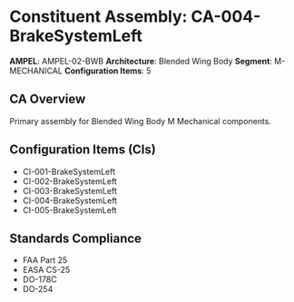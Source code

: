 # Constituent Assembly: CA-004-BrakeSystemLeft

**AMPEL**: AMPEL-02-BWB
**Architecture**: Blended Wing Body
**Segment**: M-MECHANICAL
**Configuration Items**: 5

## CA Overview
Primary assembly for Blended Wing Body M Mechanical components.

## Configuration Items (CIs)
- CI-001-BrakeSystemLeft
- CI-002-BrakeSystemLeft
- CI-003-BrakeSystemLeft
- CI-004-BrakeSystemLeft
- CI-005-BrakeSystemLeft

## Standards Compliance
- FAA Part 25
- EASA CS-25
- DO-178C
- DO-254
